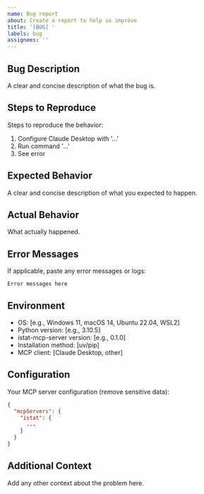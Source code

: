 ```yaml
---
name: Bug report
about: Create a report to help us improve
title: '[BUG] '
labels: bug
assignees: ''
---
```


## Bug Description
A clear and concise description of what the bug is.

## Steps to Reproduce
Steps to reproduce the behavior:
1. Configure Claude Desktop with '...'
2. Run command '...'
3. See error

## Expected Behavior
A clear and concise description of what you expected to happen.

## Actual Behavior
What actually happened.

## Error Messages
If applicable, paste any error messages or logs:

```
Error messages here
```

## Environment
- OS: [e.g., Windows 11, macOS 14, Ubuntu 22.04, WSL2]
- Python version: [e.g., 3.10.5]
- istat-mcp-server version: [e.g., 0.1.0]
- Installation method: [uv/pip]
- MCP client: [Claude Desktop, other]

## Configuration
Your MCP server configuration (remove sensitive data):

```json
{
  "mcpServers": {
    "istat": {
      ...
    }
  }
}
```

## Additional Context
Add any other context about the problem here.
